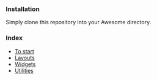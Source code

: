### Installation

Simply clone this repository into your Awesome directory.

### Index

- [To start](https://github.com/copycat-killer/lain/wiki/To-start)
- [Layouts](https://github.com/copycat-killer/lain/wiki/Layouts)
- [Widgets](https://github.com/copycat-killer/lain/wiki/Widgets)
- [Utilities](https://github.com/copycat-killer/lain/wiki/Utilities)